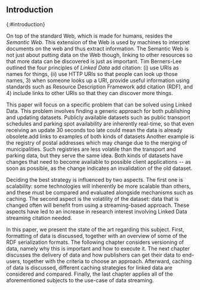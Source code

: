 ## Introduction
{:#introduction}

On top of the standard Web, which is made for humans, resides the _Semantic Web_. This extension of the Web is used by machines to interpret documents on the web and thus extract information. The Semantic Web is not just about putting data on the Web though, linking to other resources so that more data can be discovered is just as important. Tim Berners-Lee outlined the four principles of _Linked Data_ <span class="comment" data-author="HD">add citation</span>: (i) use URIs as names for things, (ii) use HTTP URIs so that people can look up those names, 3) when someone looks up a URI, provide useful information using standards such as Resource Description Framework <span class="comment" data-author="HD">add citation</span> (RDF), and 4) include links to other URIs so that they can discover more things.

This paper will focus on a specific problem that can be solved using Linked Data. This problem involves finding a generic approach for both publishing and updating datasets. Publicly available datasets such as public transport schedules and parking spot availability are inherently real-time, so that even receiving an update 30 seconds too late could mean the data is already obsolete.<span class="comment" data-author="HD">add links to examples of both kinds of datasets</span> Another example is the registry of postal addresses which may change due to the merging of municipalities. Such registries are less volatile than the transport and parking data, but they serve the same idea. Both kinds of datasets have changes that need to become available to possible client applications -- as soon as possible, as the change indicates an invalidation of the old dataset. 

Deciding the best strategy is influenced by two aspects. The first one is scalability: some technologies will inherently be more scalable than others, and these must be compared and evaluated alongside mechanisms such as caching. The second aspect is the volatility of the dataset: data that is changed often will benefit from using a streaming-based approach. These aspects have led to an increase in research interest involving Linked Data streaming <span class="comment" data-author="HD">citation needed</span>. 

In this paper, we present the state of the art regarding this subject. First, formatting of data is discussed, together with an overview of some of the RDF serialization formats. The following chapter considers versioning of data, namely why this is important and how to execute it. The next chapter discusses the delivery of data and how publishers can get their data to end-users, together with the criteria to choose an approach. Afterward, caching of data is discussed, different caching strategies for linked data are considered and compared. Finally, the last chapter applies all of the aforementioned subjects to the use-case of data streaming. 